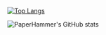 [![Top Langs](https://github-readme-stats.vercel.app/api/top-langs/?username=PaperHammer&layout=compact)](https://github.com/PaperHammer/github-readme-stats)

![PaperHammer's GitHub stats](https://github-readme-stats.vercel.app/api?username=PaperHammer&show_icons=true&theme=dark)

<!--
**PaperHammer/PaperHammer** is a ✨ _special_ ✨ repository because its `README.md` (this file) appears on your GitHub profile.

Here are some ideas to get you started:

- 🔭 I’m currently working on ...
- 🌱 I’m currently learning ...
- 👯 I’m looking to collaborate on ...
- 🤔 I’m looking for help with ...
- 💬 Ask me about ...
- 📫 How to reach me: ...
- 😄 Pronouns: ...
- ⚡ Fun fact: ...
-->
